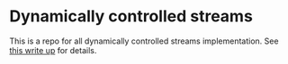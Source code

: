 # Dynamically controlled streams

This is a repo for all dynamically controlled streams implementation. See [this write up](https://docs.google.com/document/d/11Kpja8YGd8jcYvwH_DjPgBjqBjH2jLARI5O9-mO7hJQ/edit?pli=1#) for details.
